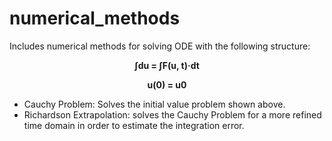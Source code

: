 ﻿# numerical_methods

Includes numerical methods for solving ODE with the following structure:

<p style="text-align: center;"><b> ∫du = ∫F(u, t)·dt</b></p>
<p style="text-align: center;"><b>u(0) = u0</b></p>

* Cauchy Problem: Solves the initial value problem shown above.
* Richardson Extrapolation: solves the Cauchy Problem for a more refined
time domain in order to estimate the integration error.
